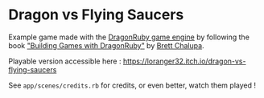 # Dragon vs Flying Saucers

Example game made with the [DragonRuby game engine](https://dragonruby.org/) by following the book ["Building Games with DragonRuby"](https://book.dragonriders.community/) by [Brett Chalupa](https://github.com/brettchalupa).

Playable version accessible here : https://loranger32.itch.io/dragon-vs-flying-saucers

See `app/scenes/credits.rb` for credits, or even better, watch them played !


